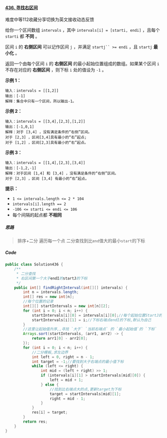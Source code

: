 #### [436. 寻找右区间](https://leetcode.cn/problems/find-right-interval/)

难度中等112收藏分享切换为英文接收动态反馈

给你一个区间数组 `intervals` ，其中 `intervals[i] = [starti, endi]` ，且每个 `starti` 都 **不同** 。

区间 `i` 的 **右侧区间** 可以记作区间 `j` ，并满足 `startj`` >= endi` ，且 `startj` **最小化** 。

返回一个由每个区间 `i` 的 **右侧区间** 的最小起始位置组成的数组。如果某个区间 `i` 不存在对应的 **右侧区间** ，则下标 `i` 处的值设为 `-1` 。

**示例 1：**

```
输入：intervals = [[1,2]]
输出：[-1]
解释：集合中只有一个区间，所以输出-1。
```

**示例 2：**

```
输入：intervals = [[3,4],[2,3],[1,2]]
输出：[-1,0,1]
解释：对于 [3,4] ，没有满足条件的“右侧”区间。
对于 [2,3] ，区间[3,4]具有最小的“右”起点;
对于 [1,2] ，区间[2,3]具有最小的“右”起点。
```

**示例 3：**

```
输入：intervals = [[1,4],[2,3],[3,4]]
输出：[-1,2,-1]
解释：对于区间 [1,4] 和 [3,4] ，没有满足条件的“右侧”区间。
对于 [2,3] ，区间 [3,4] 有最小的“右”起点。
```

**提示：**

- `1 <= intervals.length <= 2 * 104`
- `intervals[i].length == 2`
- `-106 <= starti <= endi <= 106`
- 每个间隔的起点都 **不相同**

##### 思路

> 排序+二分
> 遍历每一个点
> 二分查找到比`end`值大的最小`start`的下标

##### Code

```java
public class Solution436 {
    /**
     * 二分查找
     * 右区间第一个大于endI的startJ的下标
     */
    public int[] findRightInterval(int[][] intervals) {
        int n = intervals.length;
        int[] res = new int[n];
        //每个位置的记录
        int[][] startIntervals = new int[n][2];
        for (int i = 0; i < n; i++) {
            startIntervals[i][0] = intervals[i][0];//每个起始位置StartJ的值,排序后二分比较[i][1]
            startIntervals[i][1] = i;//下标右端点endI的下标,默认为自己
        }
        //这里让起始值升序,,寻找 `大于` `当前右端点` 的 `最小起始值`的 `下标`
        Arrays.sort(startIntervals, (arr1, arr2) -> {
            return arr1[0] - arr2[0];
        });
        for (int i = 0; i < n; i++) {
            //二分模板,求左边界
            int left = 0, right = n - 1;
            int target = -1;//要找到大于右端点的最小值下标
            while (left <= right) {
                int mid = (left + right) >> 1;
                if (intervals[i][1] > startIntervals[mid][0]) {
                    left = mid + 1;
                } else {
                    //找到比右端点大的点,更新target为下标
                    target = startIntervals[mid][1];
                    right = mid - 1;
                }
            }
            res[i] = target;
        }
        return res;
    }
}
```